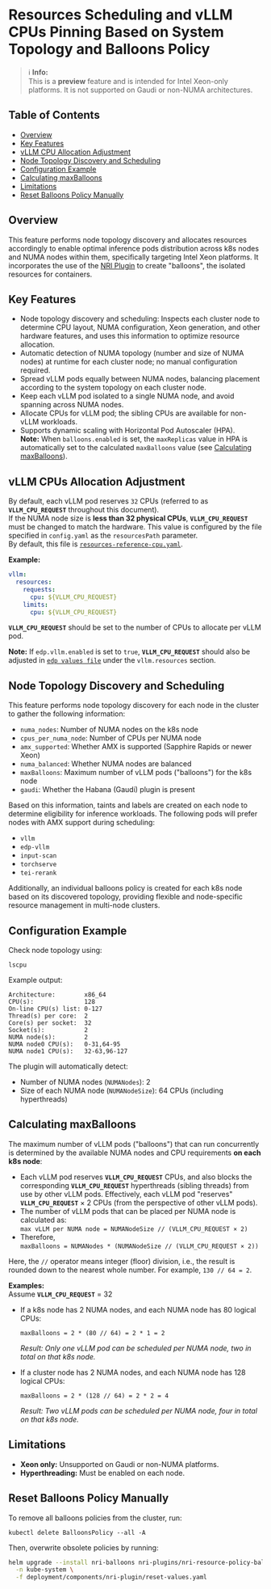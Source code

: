 # Resources Scheduling and vLLM CPUs Pinning Based on System Topology and Balloons Policy

> ℹ️ **Info:**  
> This is a **preview** feature and is intended for Intel Xeon-only platforms.
It is not supported on Gaudi or non-NUMA architectures.

## Table of Contents

- [Overview](#overview)
- [Key Features](#key-features)
- [vLLM CPU Allocation Adjustment](#vllm-cpus-allocation-adjustment)
- [Node Topology Discovery and Scheduling](#node-topology-discovery-and-scheduling)
- [Configuration Example](#configuration-example)
- [Calculating maxBalloons](#calculating-maxballoons)
- [Limitations](#limitations)
- [Reset Balloons Policy Manually](#reset-balloons-policy-manually)

## Overview

This feature performs node topology discovery and allocates resources accordingly to enable optimal inference pods distribution across k8s nodes and NUMA nodes within them, specifically targeting Intel Xeon platforms.
It incorporates the use of the [NRI Plugin](https://containers.github.io/nri-plugins/stable/docs/resource-policy/policy/balloons.html) to create "balloons", the isolated resources for containers.

## Key Features

- Node topology discovery and scheduling: Inspects each cluster node to determine CPU layout, NUMA configuration, Xeon generation, and other hardware features, and uses this information to optimize resource allocation.
- Automatic detection of NUMA topology (number and size of NUMA nodes) at runtime for each cluster node; no manual configuration required.
- Spread vLLM pods equally between NUMA nodes, balancing placement according to the system topology on each cluster node.
- Keep each vLLM pod isolated to a single NUMA node, and avoid spanning across NUMA nodes.
- Allocate CPUs for vLLM pod; the sibling CPUs are available for non-vLLM workloads.
- Supports dynamic scaling with Horizontal Pod Autoscaler (HPA).  
  **Note:** When `balloons.enabled` is set, the `maxReplicas` value in HPA is automatically set to the calculated `maxBalloons` value (see [Calculating maxBalloons](#calculating-maxballoons)).

## vLLM CPUs Allocation Adjustment

By default, each vLLM pod reserves `32` CPUs (referred to as **`VLLM_CPU_REQUEST`** throughout this document).  
If the NUMA node size is **less than 32 physical CPUs**, **`VLLM_CPU_REQUEST`** must be changed to match the hardware.
This value is configured by the file specified in `config.yaml` as the `resourcesPath` parameter.  
By default, this file is [`resources-reference-cpu.yaml`](../../pipelines/chatqa/resources-reference-cpu.yaml).

**Example:**
```yaml
vllm:
  resources:
    requests:
      cpu: ${VLLM_CPU_REQUEST}
    limits:
      cpu: ${VLLM_CPU_REQUEST}
```
**`VLLM_CPU_REQUEST`** should be set to the number of CPUs to allocate per vLLM pod.

**Note:**
If `edp.vllm.enabled` is set to `true`, **`VLLM_CPU_REQUEST`** should also be adjusted in
[`edp values file`](../edp/values.yaml)
under the `vllm.resources` section.

## Node Topology Discovery and Scheduling

This feature performs node topology discovery for each node in the cluster to gather the following information:

- `numa_nodes`: Number of NUMA nodes on the k8s node
- `cpus_per_numa_node`: Number of CPUs per NUMA node
- `amx_supported`: Whether AMX is supported (Sapphire Rapids or newer Xeon)
- `numa_balanced`: Whether NUMA nodes are balanced
- `maxBalloons`: Maximum number of vLLM pods ("balloons") for the k8s node
- `gaudi`: Whether the Habana (Gaudi) plugin is present

Based on this information, taints and labels are created on each node to determine eligibility for inference workloads. The following pods will prefer nodes with AMX support during scheduling:
- `vllm`
- `edp-vllm`
- `input-scan`
- `torchserve`
- `tei-rerank`

Additionally, an individual balloons policy is created for each k8s node based on its discovered topology, providing flexible and node-specific resource management in multi-node clusters.

## Configuration Example

Check node topology using:
```shell
lscpu
```

Example output:
```
Architecture:        x86_64
CPU(s):              128
On-line CPU(s) list: 0-127
Thread(s) per core:  2
Core(s) per socket:  32
Socket(s):           2
NUMA node(s):        2
NUMA node0 CPU(s):   0-31,64-95
NUMA node1 CPU(s):   32-63,96-127
```
The plugin will automatically detect:
- Number of NUMA nodes (`NUMANodes`): 2
- Size of each NUMA node (`NUMANodeSize`): 64 CPUs (including hyperthreads)

## Calculating maxBalloons

The maximum number of vLLM pods ("balloons") that can run concurrently is determined by the available NUMA nodes and CPU requirements **on each k8s node**:

- Each vLLM pod reserves **`VLLM_CPU_REQUEST`** CPUs, and also blocks the corresponding **`VLLM_CPU_REQUEST`** hyperthreads (sibling threads) from use by other vLLM pods. Effectively, each vLLM pod "reserves" **`VLLM_CPU_REQUEST`** × 2 CPUs (from the perspective of other vLLM pods).
- The number of vLLM pods that can be placed per NUMA node is calculated as:  
  `max vLLM per NUMA node = NUMANodeSize // (VLLM_CPU_REQUEST × 2)`
- Therefore,  
  `maxBalloons = NUMANodes * (NUMANodeSize // (VLLM_CPU_REQUEST × 2))`

Here, the `//` operator means integer (floor) division, i.e., the result is rounded down to the nearest whole number. For example, `130 // 64 = 2`.

**Examples:**  
Assume **`VLLM_CPU_REQUEST`** = 32

- If a k8s node has 2 NUMA nodes, and each NUMA node has 80 logical CPUs:

  ```
  maxBalloons = 2 * (80 // 64) = 2 * 1 = 2
  ```
  *Result: Only one vLLM pod can be scheduled per NUMA node, two in total on that k8s node.*

- If a cluster node has 2 NUMA nodes, and each NUMA node has 128 logical CPUs:

  ```
  maxBalloons = 2 * (128 // 64) = 2 * 2 = 4
  ```
  *Result: Two vLLM pods can be scheduled per NUMA node, four in total on that k8s node.*

## Limitations

- **Xeon only:** Unsupported on Gaudi or non-NUMA platforms.
- **Hyperthreading:** Must be enabled on each node.

## Reset Balloons Policy Manually

To remove all balloons policies from the cluster, run:
```shell
kubectl delete BalloonsPolicy --all -A
```
Then, overwrite obsolete policies by running:
```sh
helm upgrade --install nri-balloons nri-plugins/nri-resource-policy-balloons \
  -n kube-system \
  -f deployment/components/nri-plugin/reset-values.yaml
```

